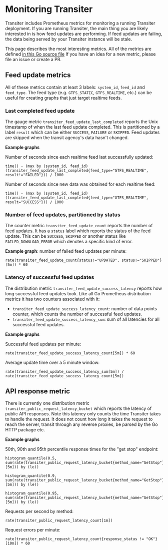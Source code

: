 # Monitoring Transiter

Transiter includes Prometheus metrics for monitoring a running Transiter deployment.
If you are running Transiter,
    the main thing you are likely interested in is how feed updates are performing.
If feed updates are failing, the data being served by your Transiter instance will be stale.

This page describes the most interesting metrics.
All of the metrics are defined [in this Go source file](https://github.com/jamespfennell/transiter/blob/master/internal/monitoring/monitoring.go)
If you have an idea for a new metric, please file an issue or create a PR.

## Feed update metrics

All of these metrics contain at least 3 labels: `system_id`, `feed_id` and `feed_type`.
The feed type (e.g. `GTFS_STATIC`, `GTFS_REALTIME`, etc.)
    can be useful for creating graphs that just target realtime feeds.

### Last completed feed update

The gauge metric `transiter_feed_update_last_completed` reports the Unix timestamp of
    when the last feed update completed.
This is partitioned by a label `result` which can be either `SUCCESS`, `FAILURE` or `SKIPPED`.
Feed updates are skipped when the transit agency's data hasn't changed.

**Example graphs**

Number of seconds since each realtime feed last successfully updated:

```
time() - (max by (system_id, feed_id) (transiter_feed_update_last_completed{feed_type="GTFS_REALTIME", result!="FAILED"})) / 1000
```

Number of seconds since new data was obtained for each realtime feed:

```
time() - (max by (system_id, feed_id) (transiter_feed_update_last_completed{feed_type="GTFS_REALTIME", result="SUCCESS"})) / 1000
```

### Number of feed updates, partitioned by status

The counter metric `transiter_feed_update_count` reports the number of feed updates.
It has a `status` label which reports the status of the feed update.
This can be `SUCCESS`, `SKIPPED` or another status like `FAILED_DOWNLOAD_ERROR` which denotes a specific kind of error.

**Example graph**: number of failed feed updates per minute:

```
rate(transiter_feed_update_count{status!="UPDATED", status!="SKIPPED"}[5m]) * 60
```

### Latency of successful feed updates

The distribution metric `transiter_feed_update_success_latency` reports how long successful feed updates took.
Like all Go Prometheus distribution metrics it has two counters associated with it:

- `transiter_feed_update_success_latency_count`:
    number of data points counter,
    which counts the number of successful feed updates.
- `transiter_feed_update_success_latency_sum`:
    sum of all latencies for all successful feed updates.

**Example graphs**

Successful feed updates per minute:
```
rate(transiter_feed_update_success_latency_count[5m]) * 60
```

Average update time over a 5 minute window:
```
rate(transiter_feed_update_success_latency_sum[5m]) / rate(transiter_feed_update_success_latency_count[5m])
```

## API response metric

There is currently one distribution metric `transiter_public_request_latency_bucket`
    which reports the latency of public API responses.
Note this latency only counts the time Transiter takes to handle the request.
It does not count how long it takes the request to reach the server,
    transit through any reverse proxies,
    be parsed by the Go HTTP package etc.

**Example graphs**

50th, 90th and 95th percentile response times for the "get stop" endpoint:

```
histogram_quantile(0.5, sum(rate(transiter_public_request_latency_bucket{method_name="GetStop"}[5m])) by (le))
```

```
histogram_quantile(0.9, sum(rate(transiter_public_request_latency_bucket{method_name="GetStop"}[5m])) by (le))
```

```
histogram_quantile(0.95, sum(rate(transiter_public_request_latency_bucket{method_name="GetStop"}[5m])) by (le))
```

Requests per second by method:

```
rate(transiter_public_request_latency_count[1m])
```

Request errors per minute:

```
rate(transiter_public_request_latency_count{response_status != "OK"}[10m]) * 60
```